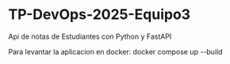 # TP-DevOps-2025-Equipo3

Api de notas de Estudiantes con Python y FastAPI

Para levantar la aplicacion en docker:
docker compose up --build
